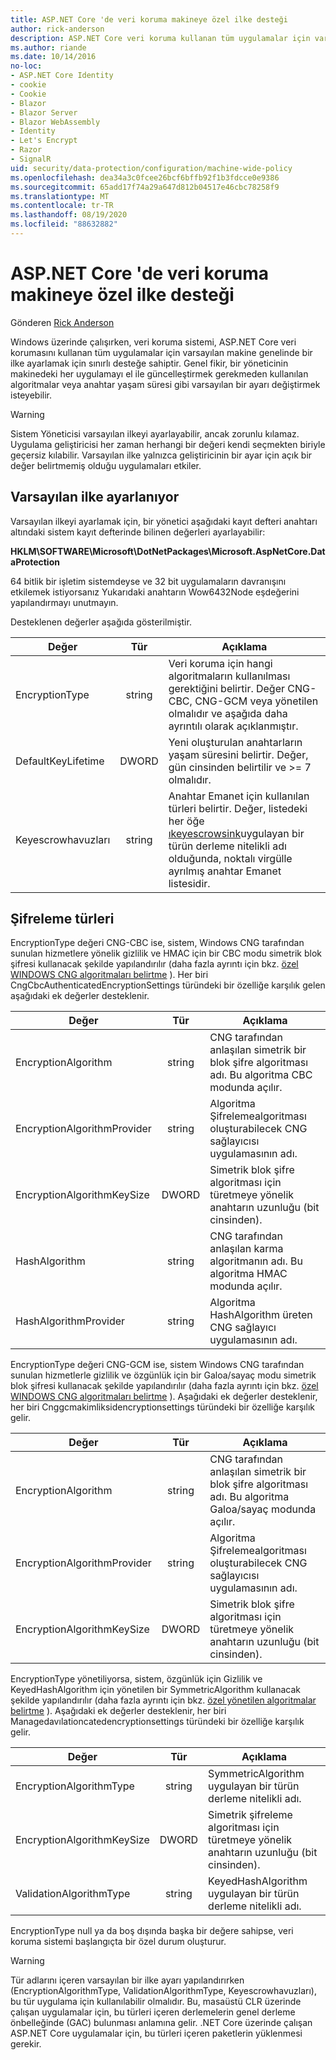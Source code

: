 ```yaml
---
title: ASP.NET Core 'de veri koruma makineye özel ilke desteği
author: rick-anderson
description: ASP.NET Core veri koruma kullanan tüm uygulamalar için varsayılan makine genelindeki bir ilke ayarlamaya yönelik destek hakkında bilgi edinin.
ms.author: riande
ms.date: 10/14/2016
no-loc:
- ASP.NET Core Identity
- cookie
- Cookie
- Blazor
- Blazor Server
- Blazor WebAssembly
- Identity
- Let's Encrypt
- Razor
- SignalR
uid: security/data-protection/configuration/machine-wide-policy
ms.openlocfilehash: dea34a3c0fcee26bcf6bffb92f1b3fdcce0e9386
ms.sourcegitcommit: 65add17f74a29a647d812b04517e46cbc78258f9
ms.translationtype: MT
ms.contentlocale: tr-TR
ms.lasthandoff: 08/19/2020
ms.locfileid: "88632882"
---
```

# <a name="data-protection-machine-wide-policy-support-in-aspnet-core"></a>ASP.NET Core 'de veri koruma makineye özel ilke desteği

Gönderen [Rick Anderson](https://twitter.com/RickAndMSFT)

Windows üzerinde çalışırken, veri koruma sistemi, ASP.NET Core veri korumasını kullanan tüm uygulamalar için varsayılan makine genelinde bir ilke ayarlamak için sınırlı desteğe sahiptir. Genel fikir, bir yöneticinin makinedeki her uygulamayı el ile güncelleştirmek gerekmeden kullanılan algoritmalar veya anahtar yaşam süresi gibi varsayılan bir ayarı değiştirmek isteyebilir.

> [!WARNING]
> Sistem Yöneticisi varsayılan ilkeyi ayarlayabilir, ancak zorunlu kılamaz. Uygulama geliştiricisi her zaman herhangi bir değeri kendi seçmekten biriyle geçersiz kılabilir. Varsayılan ilke yalnızca geliştiricinin bir ayar için açık bir değer belirtmemiş olduğu uygulamaları etkiler.

## <a name="setting-default-policy"></a>Varsayılan ilke ayarlanıyor

Varsayılan ilkeyi ayarlamak için, bir yönetici aşağıdaki kayıt defteri anahtarı altındaki sistem kayıt defterinde bilinen değerleri ayarlayabilir:

**HKLM\SOFTWARE\Microsoft\DotNetPackages\Microsoft.AspNetCore.DataProtection**

64 bitlik bir işletim sistemdeyse ve 32 bit uygulamaların davranışını etkilemek istiyorsanız Yukarıdaki anahtarın Wow6432Node eşdeğerini yapılandırmayı unutmayın.

Desteklenen değerler aşağıda gösterilmiştir.

| Değer              | Tür   | Açıklama |
| ------------------ | :----: | ----------- |
| EncryptionType     | string | Veri koruma için hangi algoritmaların kullanılması gerektiğini belirtir. Değer CNG-CBC, CNG-GCM veya yönetilen olmalıdır ve aşağıda daha ayrıntılı olarak açıklanmıştır. |
| DefaultKeyLifetime | DWORD  | Yeni oluşturulan anahtarların yaşam süresini belirtir. Değer, gün cinsinden belirtilir ve >= 7 olmalıdır. |
| Keyescrowhavuzları     | string | Anahtar Emanet için kullanılan türleri belirtir. Değer, listedeki her öğe [ıkeyescrowsink](/dotnet/api/microsoft.aspnetcore.dataprotection.keymanagement.ikeyescrowsink)uygulayan bir türün derleme nitelikli adı olduğunda, noktalı virgülle ayrılmış anahtar Emanet listesidir. |

## <a name="encryption-types"></a>Şifreleme türleri

EncryptionType değeri CNG-CBC ise, sistem, Windows CNG tarafından sunulan hizmetlere yönelik gizlilik ve HMAC için bir CBC modu simetrik blok şifresi kullanacak şekilde yapılandırılır (daha fazla ayrıntı için bkz. [özel WINDOWS CNG algoritmaları belirtme](xref:security/data-protection/configuration/overview#specifying-custom-windows-cng-algorithms) ). Her biri CngCbcAuthenticatedEncryptionSettings türündeki bir özelliğe karşılık gelen aşağıdaki ek değerler desteklenir.

| Değer                       | Tür   | Açıklama |
| --------------------------- | :----: | ----------- |
| EncryptionAlgorithm         | string | CNG tarafından anlaşılan simetrik bir blok şifre algoritması adı. Bu algoritma CBC modunda açılır. |
| EncryptionAlgorithmProvider | string | Algoritma Şifrelemealgoritması oluşturabilecek CNG sağlayıcısı uygulamasının adı. |
| EncryptionAlgorithmKeySize  | DWORD  | Simetrik blok şifre algoritması için türetmeye yönelik anahtarın uzunluğu (bit cinsinden). |
| HashAlgorithm               | string | CNG tarafından anlaşılan karma algoritmanın adı. Bu algoritma HMAC modunda açılır. |
| HashAlgorithmProvider       | string | Algoritma HashAlgorithm üreten CNG sağlayıcı uygulamasının adı. |

EncryptionType değeri CNG-GCM ise, sistem Windows CNG tarafından sunulan hizmetlerle gizlilik ve özgünlük için bir Galoa/sayaç modu simetrik blok şifresi kullanacak şekilde yapılandırılır (daha fazla ayrıntı için bkz. [özel WINDOWS CNG algoritmaları belirtme](xref:security/data-protection/configuration/overview#specifying-custom-windows-cng-algorithms) ). Aşağıdaki ek değerler desteklenir, her biri Cnggcmakimliksidencryptionsettings türündeki bir özelliğe karşılık gelir.

| Değer                       | Tür   | Açıklama |
| --------------------------- | :----: | ----------- |
| EncryptionAlgorithm         | string | CNG tarafından anlaşılan simetrik bir blok şifre algoritması adı. Bu algoritma Galoa/sayaç modunda açılır. |
| EncryptionAlgorithmProvider | string | Algoritma Şifrelemealgoritması oluşturabilecek CNG sağlayıcısı uygulamasının adı. |
| EncryptionAlgorithmKeySize  | DWORD  | Simetrik blok şifre algoritması için türetmeye yönelik anahtarın uzunluğu (bit cinsinden). |

EncryptionType yönetiliyorsa, sistem, özgünlük için Gizlilik ve KeyedHashAlgorithm için yönetilen bir SymmetricAlgorithm kullanacak şekilde yapılandırılır (daha fazla ayrıntı için bkz. [özel yönetilen algoritmalar belirtme](xref:security/data-protection/configuration/overview#specifying-custom-managed-algorithms) ). Aşağıdaki ek değerler desteklenir, her biri Managedavılationcatedencryptionsettings türündeki bir özelliğe karşılık gelir.

| Değer                      | Tür   | Açıklama |
| -------------------------- | :----: | ----------- |
| EncryptionAlgorithmType    | string | SymmetricAlgorithm uygulayan bir türün derleme nitelikli adı. |
| EncryptionAlgorithmKeySize | DWORD  | Simetrik şifreleme algoritması için türetmeye yönelik anahtarın uzunluğu (bit cinsinden). |
| ValidationAlgorithmType    | string | KeyedHashAlgorithm uygulayan bir türün derleme nitelikli adı. |

EncryptionType null ya da boş dışında başka bir değere sahipse, veri koruma sistemi başlangıçta bir özel durum oluşturur.

> [!WARNING]
> Tür adlarını içeren varsayılan bir ilke ayarı yapılandırırken (EncryptionAlgorithmType, ValidationAlgorithmType, Keyescrowhavuzları), bu tür uygulama için kullanılabilir olmalıdır. Bu, masaüstü CLR üzerinde çalışan uygulamalar için, bu türleri içeren derlemelerin genel derleme önbelleğinde (GAC) bulunması anlamına gelir. .NET Core üzerinde çalışan ASP.NET Core uygulamalar için, bu türleri içeren paketlerin yüklenmesi gerekir.
